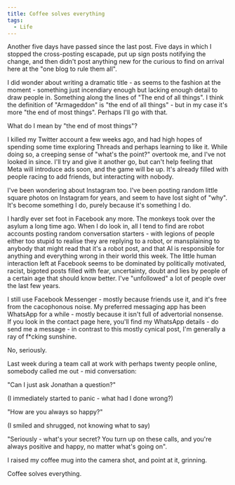 ```yaml
---
title: Coffee solves everything
tags:
  - Life
---
```


Another five days have passed since the last post. Five days in which I stopped the cross-posting escapade, put up sign posts notifying the change, and then didn't post anything new for the curious to find on arrival here at the "one blog to rule them all".

I did wonder about writing a dramatic title - as seems to the fashion at the moment - something just incendiary enough but lacking enough detail to draw people in. Something along the lines of "The end of all things". I think the definition of "Armageddon" is "the end of all things" - but in my case it's more "the end of most things". Perhaps I'll go with that.

What do I mean by "the end of most things"?

I killed my Twitter account a few weeks ago, and had high hopes of spending some time exploring Threads and perhaps learning to like it. While doing so, a creeping sense of "what's the point?" overtook me, and I've not looked in since. I'll try and give it another go, but can't help feeling that Meta will introduce ads soon, and the game will be up. It's already filled with people racing to add friends, but interacting with nobody.

I've been wondering about Instagram too. I've been posting random little square photos on Instagram for years, and seem to have lost sight of "why". It's become something I do, purely because it's something I do.

I hardly ever set foot in Facebook any more. The monkeys took over the asylum a long time ago. When I do look in, all I tend to find are robot accounts posting random conversation starters - with legions of people either too stupid to realise they are replying to a robot, or mansplaining to anybody that might read that it's a robot post, and that AI is responsible for anything and everything wrong in their world this week. The little human interaction left at Facebook seems to be dominated by politically motivated, racist, bigoted posts filled with fear, uncertainty, doubt and lies by people of a certain age that should know better. I've "unfollowed" a lot of people over the last few years.

I still use Facebook Messenger - mostly because friends use it, and it's free from the cacophonous noise. My preferred messaging app has been WhatsApp for a while - mostly because it isn't full of advertorial nonsense. If you look in the contact page here, you'll find my WhatsApp details - do send me a message - in contrast to this mostly cynical post, I'm generally a ray of f*cking sunshine.

No, seriously.

Last week during a team call at work with perhaps twenty people online, somebody called me out - mid conversation:

"Can I just ask Jonathan a question?"

(I immediately started to panic - what had I done wrong?)

"How are you always so happy?"

(I smiled and shrugged, not knowing what to say)

"Seriously - what's your secret? You turn up on these calls, and you're always positive and happy, no matter what's going on".

I raised my coffee mug into the camera shot, and point at it, grinning.

Coffee solves everything.